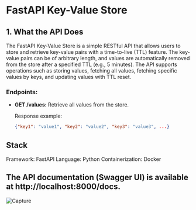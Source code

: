 # FastAPI Key-Value Store

## 1. What the API Does

The FastAPI Key-Value Store is a simple RESTful API that allows users to store and retrieve key-value pairs with a time-to-live (TTL) feature. The key-value pairs can be of arbitrary length, and values are automatically removed from the store after a specified TTL (e.g., 5 minutes). The API supports operations such as storing values, fetching all values, fetching specific values by keys, and updating values with TTL reset.

### Endpoints:

- **GET /values:** Retrieve all values from the store.

   Response example:
   ```json
   {"key1": "value1", "key2": "value2", "key3": "value3", ...}

## Stack
Framework: FastAPI
Language: Python
Containerization: Docker

## The API documentation (Swagger UI) is available at http://localhost:8000/docs.
![Capture](https://github.com/ImranMalik-1/key-value-store-app/assets/54236357/2908b5ea-69be-4edd-becf-7b144dd35788)

